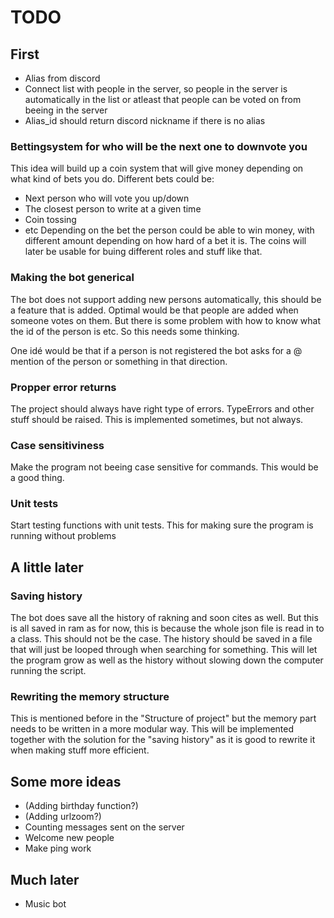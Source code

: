 # TODO

## First
* Alias from discord
* Connect list with people in the server, so people in the server is automatically in the list or atleast that people can be voted on from beeing in the server
* Alias_id should return discord nickname if there is no alias

### Bettingsystem for who will be the next one to downvote you
This idea will build up a coin system that will give money depending on what kind of bets you do. Different bets could be:
* Next person who will vote you up/down
* The closest person to write at a given time
* Coin tossing
* etc
Depending on the bet the person could be able to win money, with different amount depending on how hard of a bet it is. The coins will later be usable for buing different roles and stuff like that.

### Making the bot generical
The bot does not support adding new persons automatically, this should be a feature that is added. Optimal would be that people are added when someone votes on them. But there is some problem with how to know what the id of the person is etc. So this needs some thinking.

One idé would be that if a person is not registered the bot asks for a @ mention of the person or something in that direction.

### Propper error returns
The project should always have right type of errors. TypeErrors and other stuff should be raised. This is implemented sometimes, but not always.

### Case sensitiviness
Make the program not beeing case sensitive for commands. This would be a good thing.

### Unit tests
Start testing functions with unit tests. This for making sure the program is running without problems

## A little later
### Saving history
The bot does save all the history of rakning and soon cites as well. But this is all saved in ram as for now, this is because the whole json file is read in to a class. This should not be the case. The history should be saved in a file that will just be looped through when searching for something. This will let the program grow as well as the history without slowing down the computer running the script.

### Rewriting the memory structure
This is mentioned before in the "Structure of project" but the memory part needs to be written in a more modular way. This will be implemented together with the solution for the "saving history" as it is good to rewrite it when making stuff more efficient.

## Some more ideas
* (Adding birthday function?)
* (Adding urlzoom?)
* Counting messages sent on the server
* Welcome new people
* Make ping work


## Much later
* Music bot